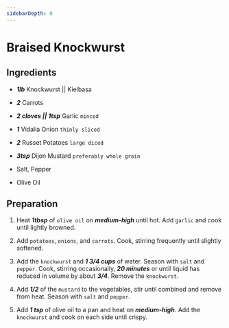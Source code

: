 ```yaml
---
sidebarDepth: 0
---
```


# Braised Knockwurst

## Ingredients


+ ___1lb___ Knockwurst || Kielbasa
+ ___2___ Carrots

+ ___2 cloves || 1tsp___ Garlic `minced`

+ ___1___ Vidalia Onion `thinly sliced`

+ ___2___ Russet Potatoes `large diced`

+ ___3tsp___ Dijon Mustard `preferably whole grain`

+ Salt, Pepper

+ Olive Oil



## Preparation



1. Heat ___1tbsp___ of `olive oil` on ___medium-high___ until hot. Add `garlic` and cook until lightly browned.

2. Add `potatoes`, `onions`, and `carrots`. Cook, stirring frequently until slightly softened.

3. Add the `knockwurst` and ___1 3/4 cups___ of water. Season with `salt` and `pepper`. Cook, stirring occasionally, ___20 minutes___ or until liquid has reduced in volume by about 
___3/4___. Remove the `knockwurst`.

4. Add ___1/2___ of the `mustard` to the vegetables, stir until combined and remove from heat. Season with `salt` and `pepper`.

5. Add ___1 tsp___ of olive oil to a pan and heat on ___medium-high___. Add the `knockwurst` and cook on each side until crispy.
